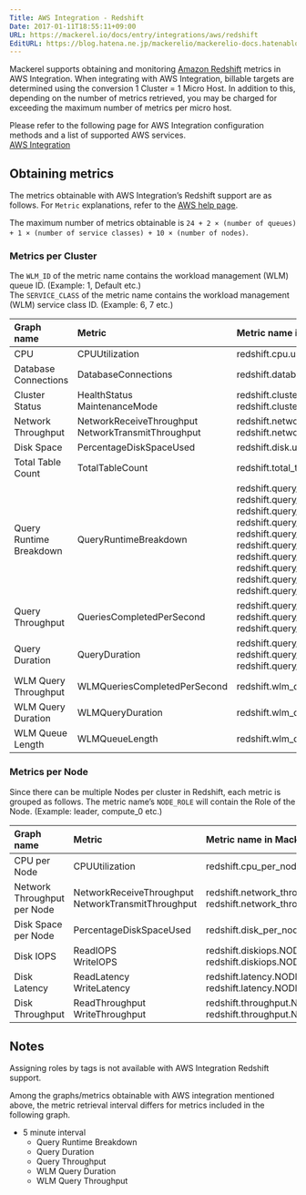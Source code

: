 ```yaml
---
Title: AWS Integration - Redshift
Date: 2017-01-11T18:55:11+09:00
URL: https://mackerel.io/docs/entry/integrations/aws/redshift
EditURL: https://blog.hatena.ne.jp/mackerelio/mackerelio-docs.hatenablog.mackerel.io/atom/entry/10328749687205767320
---
```


Mackerel supports obtaining and monitoring <a href="https://aws.amazon.com/redshift/" target="_blank">Amazon Redshift</a> metrics in AWS Integration. When integrating with AWS Integration, billable targets are determined using the conversion 1 Cluster = 1 Micro Host.
In addition to this, depending on the number of metrics retrieved, you may be charged for exceeding the maximum number of metrics per micro host.

Please refer to the following page for AWS Integration configuration methods and a list of supported AWS services.  <br>
<a href="https://mackerel.io/docs/entry/integrations/aws">AWS Integration</a>

## Obtaining metrics

The metrics obtainable with AWS Integration’s Redshift support are as follows. For `Metric` explanations, refer to the <a href="https://docs.aws.amazon.com/redshift/latest/mgmt/metrics-listing.html" target="_blank">AWS help page</a>.

The maximum number of metrics obtainable is `24 + 2 × (number of queues) + 1 × (number of service classes) + 10 × (number of nodes)`.

### Metrics per Cluster
The `WLM_ID` of the metric name contains the workload management (WLM) queue ID. (Example: 1, Default etc.)<br>
The `SERVICE_CLASS` of the metric name contains the workload management (WLM) service class ID. (Example: 6, 7 etc.)

|Graph name|Metric|Metric name in Mackerel|Unit|Statistics|
|:---|:---|:---|:---|:---|
|CPU|CPUUtilization|redshift.cpu.used|percentage|Average|
|Database Connections|DatabaseConnections|redshift.database_connections.used|float|Average|
|Cluster Status|HealthStatus<br>MaintenanceMode|redshift.cluster_status.health<br>redshift.cluster_status.maintenance|float|Average|
|Network Throughput|NetworkReceiveThroughput<br>NetworkTransmitThroughput|redshift.network_throughput.receive<br>redshift.network_throughput.transmit|bytes/sec|Average|
|Disk Space|PercentageDiskSpaceUsed|redshift.disk.used|percentage|Average|
|Total Table Count|TotalTableCount|redshift.total_table_count.count|float|Average|
|Query Runtime Breakdown|QueryRuntimeBreakdown|redshift.query_runtime_breakdown.planning<br>redshift.query_runtime_breakdown.waiting<br>redshift.query_runtime_breakdown.executing_read<br>redshift.query_runtime_breakdown.executing_insert<br>redshift.query_runtime_breakdown.executing_delete<br>redshift.query_runtime_breakdown.executing_update<br>redshift.query_runtime_breakdown.executing_ctas<br>redshift.query_runtime_breakdown.executing_unload<br>redshift.query_runtime_breakdown.executing_copy<br>redshift.query_runtime_breakdown.commit|float|Average|
|Query Throughput|QueriesCompletedPerSecond|redshift.query_throughput.short<br>redshift.query_throughput.medium<br>redshift.query_throughput.long|float|Average|
|Query Duration|QueryDuration|redshift.query_duration.short<br>redshift.query_duration.medium<br>redshift.query_duration.long|float|Average|
|WLM Query Throughput|WLMQueriesCompletedPerSecond|redshift.wlm_query_throughput.WLM_ID|float|Average|
|WLM Query Duration|WLMQueryDuration|redshift.wlm_query_duration.WLM_ID|float|Average|
|WLM Queue Length|WLMQueueLength|redshift.wlm_queue_length.SERVICE_CLASS|float|Average|

### Metrics per Node
Since there can be multiple Nodes per cluster in Redshift, each metric is grouped as follows. The metric name’s `NODE_ROLE` will contain the Role of the Node. (Example: leader, compute_0  etc.)

|Graph name|Metric|Metric name in Mackerel|Unit|Statistics|
|:---|:---|:---|:---|:---|
|CPU per Node|CPUUtilization|redshift.cpu_per_node.NODE_ROLE.used|percentage|Average|
|Network Throughput per Node|NetworkReceiveThroughput<br>NetworkTransmitThroughput|redshift.network_throughput_per_node.NODE_ROLE.receive<br>redshift.network_throughput_per_node.NODE_ROLE.transmit|bytes/sec|Average|
|Disk Space per Node|PercentageDiskSpaceUsed|redshift.disk_per_node.NODE_ROLE.used|percentage|Average|
|Disk IOPS|ReadIOPS<br>WriteIOPS|redshift.diskiops.NODE_ROLE.read<br>redshift.diskiops.NODE_ROLE.write|iops|Average|
|Disk Latency|ReadLatency<br>WriteLatency|redshift.latency.NODE_ROLE.read<br>redshift.latency.NODE_ROLE.write|float|Average|
|Disk Throughput|ReadThroughput<br>WriteThroughput|redshift.throughput.NODE_ROLE.read<br>redshift.throughput.NODE_ROLE.write|bytes/sec|Average|

<h2 id="notes">Notes</h2>

Assigning roles by tags is not available with AWS Integration Redshift support.

Among the graphs/metrics obtainable with AWS integration mentioned above, the metric retrieval interval differs for metrics included in the following graph.

- 5 minute interval
  - Query Runtime Breakdown
  - Query Duration
  - Query Throughput
  - WLM Query Duration
  - WLM Query Throughput
